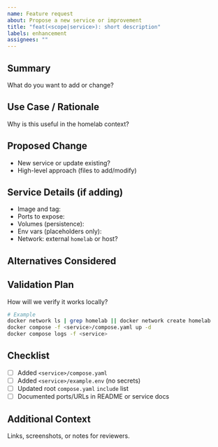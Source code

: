 ```yaml
---
name: Feature request
about: Propose a new service or improvement
title: "feat(<scope|service>): short description"
labels: enhancement
assignees: ""
---
```


## Summary
What do you want to add or change?

## Use Case / Rationale
Why is this useful in the homelab context?

## Proposed Change
- New service or update existing?
- High-level approach (files to add/modify)

## Service Details (if adding)
- Image and tag:
- Ports to expose:
- Volumes (persistence):
- Env vars (placeholders only):
- Network: external `homelab` or host?

## Alternatives Considered

## Validation Plan
How will we verify it works locally?

```bash
# Example
docker network ls | grep homelab || docker network create homelab
docker compose -f <service>/compose.yaml up -d
docker compose logs -f <service>
```

## Checklist
- [ ] Added `<service>/compose.yaml`
- [ ] Added `<service>/example.env` (no secrets)
- [ ] Updated root `compose.yaml` `include` list
- [ ] Documented ports/URLs in README or service docs

## Additional Context
Links, screenshots, or notes for reviewers.

